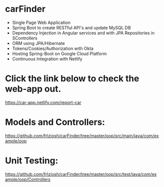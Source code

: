 # carFinder
- Single Page Web Application
- Spring Boot to create RESTful API's and update MySQL DB
- Dependency Injection in Angular services and with JPA Repositories in SControllers
- ORM using JPA/Hibernate
- Tokens/Cookies/Authorization with Okta
- Hosting Spring-Boot on Google Cloud Platform
- Continuous Integration with Netlify

# Click the link below to check the web-app out.
https://car-app.netlify.com/report-car

# Models and Controllers:
https://github.com/frlzjosh/carFinder/tree/master/oop/src/main/java/com/example/oop

# Unit Testing:
https://github.com/frlzjosh/carFinder/tree/master/oop/src/test/java/com/example/oop/Controllers